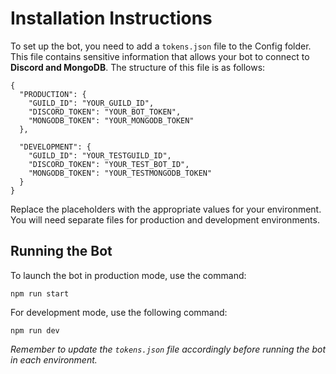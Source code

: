 # Installation Instructions

To set up the bot, you need to add a `tokens.json` file to the Config folder. This file contains sensitive information that allows your bot to connect to **Discord and MongoDB**. The structure of this file is as follows:

```
{
  "PRODUCTION": {
    "GUILD_ID": "YOUR_GUILD_ID",
    "DISCORD_TOKEN": "YOUR_BOT_TOKEN",
    "MONGODB_TOKEN": "YOUR_MONGODB_TOKEN"
  },

  "DEVELOPMENT": {
    "GUILD_ID": "YOUR_TESTGUILD_ID",
    "DISCORD_TOKEN": "YOUR_TEST_BOT_ID",
    "MONGODB_TOKEN": "YOUR_TESTMONGODB_TOKEN"
  }
}
```

Replace the placeholders with the appropriate values for your environment. You will need separate files for production and development environments.

## Running the Bot

To launch the bot in production mode, use the command:

```
npm run start
```

For development mode, use the following command:

```
npm run dev
```

_Remember to update the `tokens.json` file accordingly before running the bot in each environment._
